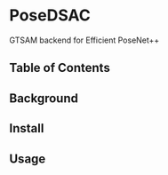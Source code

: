 # PoseDSAC
GTSAM backend for Efficient PoseNet++

## Table of Contents

## Background

## Install

## Usage